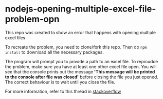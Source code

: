 # nodejs-opening-multiple-excel-file-problem-opn
This repo was created to show an error that happens with opening multiple excel files

To recreate the problem, you need to clone/fork this repo. Then do `npm install` to download all the necessary packages.

The program will prompt you to provide a path to an excel file. To reproudce the problem, make sure you have at least one other excel file open. You will see that the console prints out the message **'This message will be printed to the console after file was closed'** before closing the file you just opened. The correct behaviour is to wait until you close the file.

For more information, refer to this thread in [stackoverflow](https://stackoverflow.com/questions/48269910/opening-an-excel-file-with-opn-while-another-excel-file-is-open-will-execute-co/48271979?noredirect=1#comment83567382_48271979)
